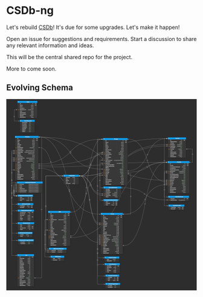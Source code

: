 # CSDb-ng

Let's rebuild [CSDb](https://csdb.dk)!  It's due for some upgrades.  Let's make it happen!

Open an issue for suggestions and requirements. Start a discussion to share any relevant information and ideas.

This will be the central shared repo for the project.

More to come soon.

## Evolving Schema

[![schema](docs/schema.20221118.png)](https://csdb.idolpx.com/schema/index.html)
